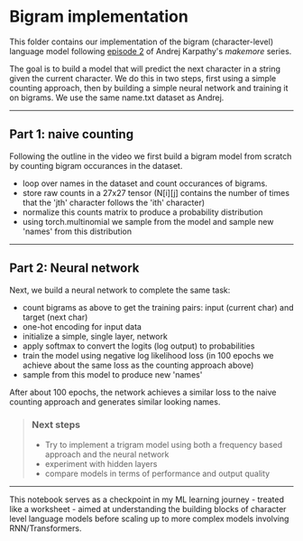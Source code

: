 # Bigram implementation

This folder contains our implementation of the bigram (character-level) language model following [episode 2](https://youtu.be/PaCmpygFfXo?si=O-M-9zdDWNpGVGur) of Andrej Karpathy's *makemore* series. 

The goal is to build a model that will predict the next character in a string given the current character. We do this in two steps, first using a simple counting approach, then by building a simple neural network and training it on bigrams. We use the same name.txt dataset as Andrej.

---

## Part 1: naive counting
Following the outline in the video we first build a bigram model from scratch by counting bigram occurances in the dataset.
  - loop over names in the dataset and count occurances of bigrams.
  - store raw counts in a 27x27 tensor (N[i][j] contains the number of times that the 'jth' character follows the 'ith' character)
  - normalize this counts matrix to produce a probability distribution
  - using torch.multinomial we sample from the model and sample new 'names' from this distribution

---

## Part 2: Neural network
Next, we build a neural network to complete the same task:
  -  count bigrams as above to get the training pairs: input (current char) and target (next char)
  -  one-hot encoding for input data 
  -  initialize a simple, single layer, network
  -  apply softmax to convert the logits (log output) to probabilities
  -  train the model using negative log likelihood loss (in 100 epochs we achieve about the same loss as the counting approach above)
  -  sample from this model to produce new 'names'

After about 100 epochs, the network achieves a similar loss to the naive counting approach and generates similar looking names.


> ### Next steps
>  - Try to implement a trigram model using both a frequency based approach and the neural network
>  - experiment with hidden layers
>  - compare models in terms of performance and output quality

---

This notebook serves as a checkpoint in my ML learning journey - treated like a worksheet - aimed at understanding the building blocks of character level language models before scaling up to more complex models involving RNN/Transformers.
